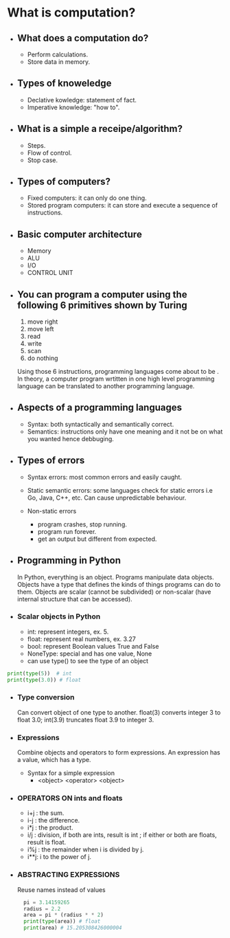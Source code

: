 # What is computation?

- ## What does a computation do?

  - Perform calculations.
  - Store data in memory.

- ## Types of knoweledge

  - Declative kowledge: statement of fact.
  - Imperative knowledge: "how to".

- ## What is a simple a receipe/algorithm?

  - Steps.
  - Flow of control.
  - Stop case.

- ## Types of computers?

  - Fixed computers: it can only do one thing.
  - Stored program computers: it can store and execute a sequence of instructions.

- ## Basic computer architecture

  - Memory
  - ALU
  - I/O
  - CONTROL UNIT

- ## You can program a computer using the following 6 primitives shown by Turing

  1. move right
  2. move left
  3. read
  4. write
  5. scan
  6. do nothing

  Using those 6 instructions, programming languages come about to be
  . In theory, a computer program wrtitten in one high level programming language can be translated to another programming language.

- ## Aspects of a programming languages

  - Syntax: both syntactically and semantically correct.
  - Semantics: instructions only have one meaning and it not be on what you wanted hence debbuging.

- ## Types of errors

  - Syntax errors: most common errors and easily caught.
  - Static semantic errors: some languages check for static errors i.e Go, Java, C++, etc. Can cause unpredictable behaviour.

  - Non-static errors
    - program crashes, stop running.
    - program run forever.
    - get an output but different from expected.

- ## Programming in Python

  In Python, everything is an object. Programs manipulate data objects. Objects have a type that defines the kinds of things programs can do to them. Objects are scalar (cannot be subdivided) or non-scalar (have internal structure that can be accessed).

- ### Scalar objects in Python

  - int: represent integers, ex. 5.
  - float: represent real numbers, ex. 3.27
  - bool: represent Boolean values True and False
  - NoneType: special and has one value, None
  - can use type() to see the type of an object

```py
print(type(5))  # int
print(type(3.0)) # float
```

- ### Type conversion

  Can convert object of one type to another. float(3) converts integer 3 to float 3.0; int(3.9) truncates float 3.9 to integer 3.

- ### Expressions

  Combine objects and operators to form expressions. An expression has a value, which has a type.

  - Syntax for a simple expression
    - \<object> \<operator> \<object>

- ### OPERATORS ON ints and floats

  - i+j : the sum.
  - i-j : the difference.
  - i\*j : the product.
  - i/j : division, if both are ints, result is int ; if either or both are floats, result is float.
  - i%j : the remainder when i is divided by j.
  - i\*\*j: i to the power of j.

- ### ABSTRACTING EXPRESSIONS

  Reuse names instead of values

  ```py
    pi = 3.14159265
    radius = 2.2
    area = pi * (radius * * 2)
    print(type(area)) # float
    print(area) # 15.205308426000004
  ```
